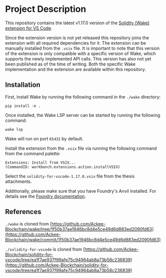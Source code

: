 # Project Description
This repository contains the latest v1.17.0 version of the [Solidity (Wake) extension for VS Code](https://marketplace.visualstudio.com/items?itemName=AckeeBlockchain.tools-for-solidity).

Since the extension version is not yet released this repository joins the extension with all required dependencies for it. The extension can be manually installed from the `.vsix` file. It is important to note that this version of the extension is only compatible with a specific version of Wake, which supports the newly implemented API calls. This version has also not yet been published as of the time of writing. Both the specific Wake implementation and the extension are available within this repository.

## Installation

First, install Wake by running the following command in the `./wake` directory:
```
pip install -e .
```
Once installed, the Wake LSP server can be started by running the following command:
```
wake lsp
```
Wake will run on port `65432` by default.

Install the extension from the `.vsix` file via running the following command from the command palette:
```
Extensions: Install from VSIX...
(CommandID: workbench.extensions.action.installVSIX)
```
Select the `solidity-for-vscode-1.17.0.vsix` file from the thesis attachments.

Additionally, please make sure that you have Foundry's Anvil installed. For details see the [Foundry documentation](https://book.getfoundry.sh/getting-started/installation).

## References
`./wake` is cloned from [https://github.com/Ackee-Blockchain/wake/tree/1f50b37ae1946bc8d4e5ce49d6d883ed2090fd63](https://github.com/Ackee-Blockchain/wake/commit/1f50b37ae1946bc8d4e5ce49d6d883ed2090fd63)

`./solidity-for-vscode` is cloned from [https://github.com/Ackee-Blockchain/solidity-for-vscode/tree/ea1f7ae937f99afe75c94964ab8a73b58c236839](https://github.com/Ackee-Blockchain/solidity-for-vscode/tree/ea1f7ae937f99afe75c94964ab8a73b58c236839)